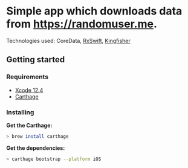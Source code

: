 # Simple app which downloads data from https://randomuser.me.

Technologies used: CoreData, [RxSwift](https://github.com/ReactiveX/RxSwift), [Kingfisher](https://github.com/onevcat/Kingfisher)

## Getting started

### Requirements

- [Xcode 12.4](https://developer.apple.com/xcode/)
- [Carthage](https://github.com/Carthage/Carthage)

### Installing

**Get the Carthage:**

```bash
> brew install carthage
```

**Get the dependencies:**

```bash
> carthage bootstrap --platform iOS
```

